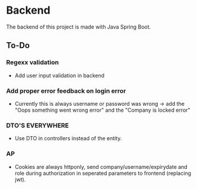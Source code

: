 # Backend
The backend of this project is made with Java Spring Boot.

## To-Do

### Regexx validation
* Add user input validation in backend

### Add proper error feedback on login error
* Currently this is always username or password was wrong -> add the "Oops something went wrong error" and the "Company is locked error"

### DTO'S EVERYWHERE
* Use DTO in controllers instead of the entity.

### AP
* Cookies are always httponly, send company/username/expirydate and role during authorization in seperated parameters to frontend (replacing jwt).